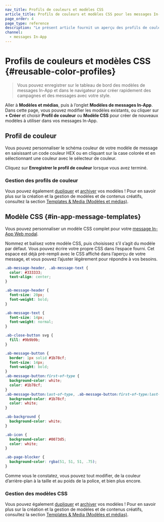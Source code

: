 ```yaml
---
nav_title: Profils de couleurs et modèles CSS
article_title: Profils de couleurs et modèles CSS pour les messages In-App
page_order: 4
page_type: reference
description: "Le présent article fournit un aperçu des profils de couleurs des messages In-App et des modèles CSS."
channel:
  - messages In-App
---
```


# Profils de couleurs et modèles CSS {#reusable-color-profiles}

> Vous pouvez enregistrer sur le tableau de bord des modèles de messages In-App et dans le navigateur pour créer rapidement des campagnes et des messages avec votre style. 

Aller à **Modèles et médias**, puis à l’onglet **Modèles de messages In-App**. Dans cette page, vous pouvez modifier les modèles existants, ou cliquer sur **+ Créer** et choisir **Profil de couleur** ou **Modèle CSS** pour créer de nouveaux modèles à utiliser dans vos messages In-App.

## Profil de couleur

Vous pouvez personnaliser le schéma couleur de votre modèle de message en saisissant un code couleur HEX ou en cliquant sur la case colorée et en sélectionnant une couleur avec le sélecteur de couleur.

Cliquez sur **Enregistrer le profil de couleur** lorsque vous avez terminé.

### Gestion des profils de couleur

Vous pouvez également [dupliquer][6] et [archiver][7] vos modèles ! Pour en savoir plus sur la création et la gestion de modèles et de contenus créatifs, consultez la section [Templates & Media (Modèles et médias)][8].

## Modèle CSS {#in-app-message-templates}

Vous pouvez personnaliser un modèle CSS complet pour votre [message In-App Web modal]({{site.baseurl}}/user_guide/message_building_by_channel/in-app_messages/customize/modal_with_css/).

Nommez et balisez votre modèle CSS, puis choisissez s’il s’agit du modèle par défaut. Vous pouvez écrire votre propre CSS dans l’espace fourni. Cet espace est déjà pré-rempli avec le CSS affiché dans l’aperçu de votre message, et vous pouvez l’ajuster légèrement pour répondre à vos besoins.

```css
.ab-message-header, .ab-message-text {
  color: #333333;
  text-align: center;
}

.ab-message-header {
  font-size: 20px;
  font-weight: bold;
}

.ab-message-text {
  font-size: 14px;
  font-weight: normal;
}

.ab-close-button svg {
  fill: #9b9b9b;
}

.ab-message-button {
  border: 1px solid #1b78cf;
  font-size: 14px;
  font-weight: bold;
}
.ab-message-button:first-of-type {
  background-color: white;
  color: #1b78cf;
}
.ab-message-button:last-of-type, .ab-message-button:first-of-type:last-of-type {
  background-color: #1b78cf;
  color: white;
}

.ab-background {
  background-color: white;
}

.ab-icon {
  background-color: #0073d5;
  color: white;
}

.ab-page-blocker {
  background-color: rgba(51, 51, 51, .75);
}
```

Comme vous le constatez, vous pouvez tout modifier, de la couleur d’arrière-plan à la taille et au poids de la police, et bien plus encore.

### Gestion des modèles CSS

Vous pouvez également [dupliquer][6] et [archiver][7] vos modèles ! Pour en savoir plus sur la création et la gestion de modèles et de contenus créatifs, consultez la section [Templates & Media (Modèles et médias)][8].


[6]: {{site.baseurl}}/user_guide/engagement_tools/templates_and_media/duplicate/
[7]: {{site.baseurl}}/user_guide/engagement_tools/templates_and_media/archive/
[8]: {{site.baseurl}}/user_guide/engagement_tools/templates_and_media/
